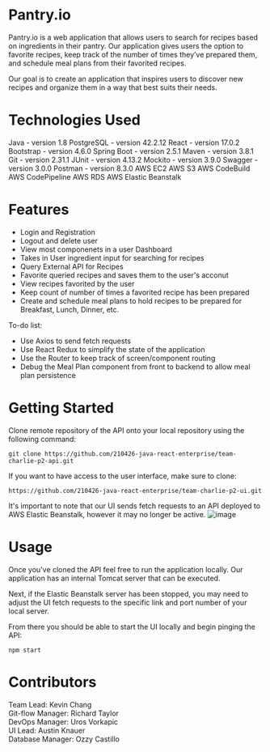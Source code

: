 # Pantry.io
Pantry.io is a web application that allows users to search for recipes based on ingredients in their pantry. Our application gives users the option to favorite recipes, keep track of the number of times they’ve prepared them, and schedule meal plans from their favorited recipes.  

Our goal is to create an application that inspires users to discover new recipes and organize them in a way that best suits their needs.

# Technologies Used
Java - version 1.8
PostgreSQL - version 42.2.12
React - version 17.0.2
Bootstrap - version 4.6.0
Spring Boot - version 2.5.1
Maven - version 3.8.1
Git - version 2.31.1
JUnit - version 4.13.2
Mockito - version 3.9.0
Swagger - version 3.0.0
Postman - version 8.3.0
AWS EC2
AWS S3
AWS CodeBuild
AWS CodePipeline
AWS RDS
AWS Elastic Beanstalk


# Features
- Login and Registration
- Logout and delete user
- View most componenets in a user Dashboard
- Takes in User ingredient input for searching for recipes
- Query External API for Recipes
- Favorite queried recipes and saves them to the user's acconut
- View recipes favorited by the user
- Keep count of number of times a favorited recipe has been prepared
- Create and schedule meal plans to hold recipes to be prepared for Breakfast, Lunch, Dinner, etc.

To-do list:
- Use Axios to send fetch requests 
- Use React Redux to simplify the state of the application
- Use the Router to keep track of screen/component routing
- Debug the Meal Plan component from front to backend to allow meal plan persistence

# Getting Started
Clone remote repository of the API onto your local repository using the following command:
```
git clone https://github.com/210426-java-react-enterprise/team-charlie-p2-api.git
```
If you want to have access to the user interface, make sure to clone:
```
https://github.com/210426-java-react-enterprise/team-charlie-p2-ui.git
```
It's important to note that our UI sends fetch requests to an API deployed to AWS Elastic Beanstalk, however it may no longer be active.
![image](https://user-images.githubusercontent.com/83236234/122941553-7c808880-d343-11eb-8c74-86331a9a5bac.png)

# Usage
Once you've cloned the API feel free to run the application locally. Our application has an internal Tomcat server that can be executed.

Next, if the Elastic Beanstalk server has been stopped, you may need to adjust the UI fetch requests to the specific link and port number of your local server.

From there you should be able to start the UI locally and begin pinging the API:
```
npm start
```


# Contributors
Team Lead: Kevin Chang  
Git-flow Manager: Richard Taylor  
DevOps Manager: Uros Vorkapic   
UI Lead: Austin Knauer  
Database Manager: Ozzy Castillo   

